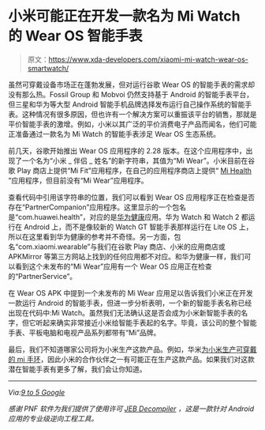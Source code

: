 # 小米可能正在开发一款名为 Mi Watch 的 Wear OS 智能手表

> 原文：<https://www.xda-developers.com/xiaomi-mi-watch-wear-os-smartwatch/>

虽然可穿戴设备市场正在蓬勃发展，但对运行谷歌 Wear OS 的智能手表的需求却没有那么热。Fossil Group 和 Mobvoi 仍然支持基于 Android 的智能手表平台，但三星和华为等大型 Android 智能手机品牌选择发布运行自己操作系统的智能手表。这种情况有很多原因，但也许有一个解决方案可以重振该平台的销售，那就是平价智能手表的激增。例如，小米以其广泛的平价消费电子产品而闻名，他们可能正准备通过一款名为 Mi Watch 的智能手表涉足 Wear OS 生态系统。

前几天，谷歌开始推出 Wear OS 应用程序的 2.28 版本。在这个应用程序中，出现了一个名为“小米 _ 伴侣 _ 姓名”的新字符串，其值为“Mi Wear”。小米目前在谷歌 Play 商店上提供“Mi Fit”应用程序，在自己的应用程序商店上提供“ [Mi Health](https://www.xda-developers.com/mi-health-xiaomi-fitness-app/) ”应用程序，但目前没有“Mi Wear”应用程序。

查看代码中引用该字符串的位置，我们可以看到 Wear OS 应用程序正在检查是否存在“PartnerCompanion”应用程序。这里显示的一个包名是“com.huawei.health”，对应的是[华为健康](https://play.google.com/store/apps/details?id=com.huawei.health)应用。华为 Watch 和 Watch 2 都运行在 Android 上，而不是像较新的 Watch GT 智能手表那样运行在 Lite OS 上，所以在这里看到华为健康的参考并不奇怪。另一方面，包名“com.xiaomi.wearable”与我们在谷歌 Play 商店、小米的应用商店或 APKMirror 等第三方网站上找到的任何应用都不对应。和华为健康一样，我们可以看到这个未发布的“Mi Wear”应用有一个 Wear OS 应用正在检查的“PartnerService”。

在 Wear OS APK 中提到一个未发布的 Mi Wear 应用足以告诉我们小米正在开发一款运行 Android 的智能手表，但进一步分析表明，一个新的智能手表名称已经出现在代码中:Mi Watch。虽然我们无法确认这是否会成为小米新智能手表的名字，但它听起来确实非常接近小米给智能手表起的名字。毕竟，该公司的整个智能手表、平板电脑和电视产品系列都带有“Mi”品牌。

最后，我们不知道哪家公司将为小米生产这款产品。例如，华米[为小米生产可穿戴的 mi 手环](https://www.xda-developers.com/xiaomi-mi-band-5-huami/)，因此小米的合作伙伴之一有可能正在生产这款产品。如果我们对这款潜在智能手表有更多了解，我们会让你知道。

* * *

*Via:[9 to 5 Google](https://9to5google.com/2019/09/23/xiaomi-wear-os/)*

*感谢 PNF 软件为我们提供了使用许可 [JEB Decompiler](https://www.pnfsoftware.com/?aid=xdadev) ，这是一款针对 Android 应用的专业级逆向工程工具。*